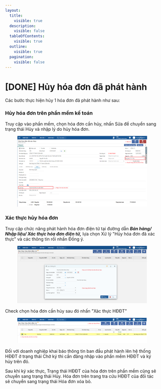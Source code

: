 ```yaml
---
layout:
  title:
    visible: true
  description:
    visible: false
  tableOfContents:
    visible: true
  outline:
    visible: true
  pagination:
    visible: false
---
```


# \[DONE] Hủy hóa đơn đã phát hành

Các bước thực hiện hủy 1 hóa đơn đã phát hành như sau:

### Hủy hóa đơn trên phần mềm kế toán

Truy cập vào phần mềm, chọn hóa đơn cần hủy, nhấn Sửa để chuyển sang trạng thái Hủy và nhập lý do hủy hóa đơn.

<figure><img src="../.gitbook/assets/spaces_bydpvJ6g68FMDkXOSzVB_uploads_2sL8FgTVzae6q2WCl7L7_phát hành hóa đơn 21.webp" alt=""><figcaption></figcaption></figure>

### Xác thực hủy hóa đơn

Truy cập chức năng phát hành hóa đơn điện tử tại đường dẫn _**Bán hàng/ Nhập liệu/ Xác thực hóa đơn điện tử,**_ lựa chọn Xử lý "Hủy hóa đơn đã xác thực" và các thông tin rồi nhấn Đồng ý.

<figure><img src="../.gitbook/assets/spaces_bydpvJ6g68FMDkXOSzVB_uploads_T5EAX5JPtLoClkVGtJEG_phát hành hóa đơn 22.webp" alt=""><figcaption></figcaption></figure>

Check chọn hóa đơn cần hủy sau đó nhấn "Xác thực HĐĐT"

<figure><img src="../.gitbook/assets/spaces_bydpvJ6g68FMDkXOSzVB_uploads_45cCEDtJCN7qdMahbtm2_phát hành hóa đơn 23.webp" alt=""><figcaption></figcaption></figure>

Đối với doanh nghiệp khai báo thông tin ban đầu phát hành lên hệ thống HĐĐT ở trạng thái Chờ ký thì cần đăng nhập vào phần mềm HĐĐT và ký hủy trên đó.

Sau khi ký xác thực, Trạng thái HĐĐT của hóa đơn trên phần mềm cũng sẽ chuyển sang trạng thái Hủy. Hóa đơn trên trang tra cứu HĐĐT của đối tác sẽ chuyển sang trạng thái Hóa đơn xóa bỏ.
